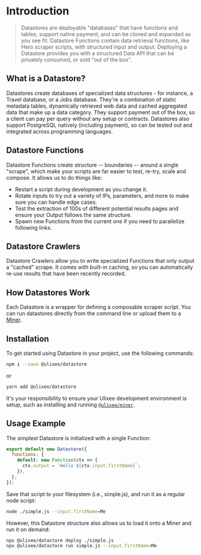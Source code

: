 # Introduction

> Datastores are deployable "databases" that have functions and tables, support native payment, and can be cloned and expanded as you see fit. Datastore Functions contain data retrieval functions, like Hero scraper scripts, with structured input and output. Deploying a Datastore provides you with a structured Data API that can be privately consumed, or sold "out of the box".

## What is a Datastore?

Datastores create databases of specialized data structures - for instance, a Travel database, or a Jobs database. They're a combination of static metadata tables, dynamically retrieved web data and cached aggregated data that make up a data category. They support payment out of the box, so a client can pay per query without any setup or contracts. Datastores also support PostgreSQL natively (including payment), so can be tested out and integrated across programming languages.

## Datastore Functions

Datastore Functions create structure -- boundaries -- around a single "scrape", which make your scripts are far easier to test, re-try, scale and compose. It allows us to do things like:

- Restart a script during development as you change it.
- Rotate inputs to try out a variety of IPs, parameters, and more to make sure you can handle edge cases.
- Test the extraction of 100s of different potential results pages and ensure your Output follows the same structure.
- Spawn new Functions from the current one if you need to parallelize following links.

## Datastore Crawlers

Datastore Crawlers allow you to write specialized Functions that only output a "cached" scrape. It comes with built-in caching, so you can automatically re-use results that have been recently recorded.

## How Datastores Work

Each Datastore is a wrapper for defining a composable scraper script. You can run datastores directly from the command line or upload them to a [Miner](https://ulixee.org/docs/miner).

## Installation

To get started using Datastore in your project, use the following commands:

```bash
npm i --save @ulixee/datastore
```

or

```bash
yarn add @ulixee/datastore
```

It's your responsibility to ensure your Ulixee development environment is setup, such as installing and running [`@ulixee/miner`](https://ulixee.org/docs/miner).

## Usage Example

The simplest Datastore is initialized with a single Function:

```js
export default new Datastore({
  functions: {
    default: new Function(ctx => {
      ctx.output = `Hello ${ctx.input.firstName}`;
    }),
  },
});
```

Save that script to your filesystem (i.e., simple.js), and run it as a regular node script:

```bash
node ./simple.js --input.firstName=Me
```

However, this Datastore structure also allows us to load it onto a Miner and run it on demand:

```bash
npx @ulixee/datastore deploy ./simple.js
npx @ulixee/datastore run simple.js --input.firstName=Me

```
